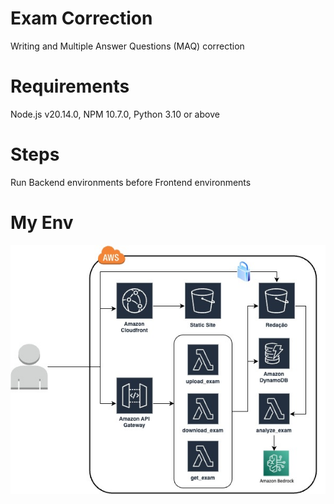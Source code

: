 # Exam Correction

Writing and Multiple Answer Questions (MAQ) correction

# Requirements

Node.js v20.14.0, NPM 10.7.0, Python 3.10 or above

# Steps

Run Backend environments before Frontend environments


# My Env

![Print](architecture.jpg)